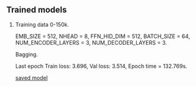 ## Trained models
1. Training data 0-150k.

    EMB_SIZE = 512, NHEAD = 8, FFN_HID_DIM = 512, BATCH_SIZE = 64, NUM_ENCODER_LAYERS = 3, NUM_DECODER_LAYERS = 3.

    Bagging.
    
    Last epoch Train loss: 3.696, Val loss: 3.514, Epoch time = 132.769s.
    
    [saved model](https://drive.google.com/file/d/1-0O_4AmyXfoAjmqcqAHHdOHf7HAhatL4/view?usp=sharing)
    
